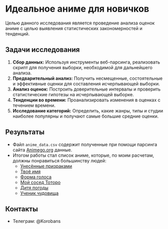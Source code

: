 # Идеальное аниме для новичков

Целью данного исследования является проведение анализа оценок аниме с целью выявления статистических закономерностей и тенденций.

## Задачи исследования
1. **Сбор данных:** Используя инструменты веб-парсинга, реализовать скрипт для получения выборки, необходимой для дальнейшего анализа.
2. **Предварительный анализ:** Получить несмещенные, состоятельные и эффективные оценки для составления исчерпывающей выборки.
3. **Анализ оценок:** Построить доверительные интервалы и проверить статистические гипотезы на исчерпывающей выборке.
4. **Тенденции во времени:** Проанализировать изменения в оценках с течением времени.
5. **Исследование категорий:** Определить, какие жанры, типы и студии наиболее популярны и получают самые большие средние оценки.

## Результаты
+ Файл `anime_data.csv` содержит полученные при помощи парсинга сайта [Animego.org](https://animego.org/) данные.
+ Итогом работы стал список аниме, которые, по моим расчетам, должны понравиться большинству людей:
    - [Унесённые призраками](https://animego.org/anime/unesennye-prizrakami1-268)
    - [Твоё имя](https://animego.org/anime/tvoe-imya-107)
    - [Форма голоса](https://animego.org/anime/forma-golosa-267)
    - [Мой сосед Тоторо](https://animego.org/anime/moy-sosed-totoro1-307)
    - [Дитя погоды](https://animego.org/anime/tenki-no-ko-1082)
    - [Ученик чудовища](https://animego.org/anime/uchenik-chudovischa-754)

## Контакты
- Телеграм: @Korobans

